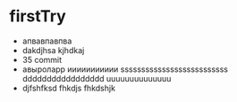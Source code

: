 # firstTry
* апвавпавпва
* dakdjhsa kjhdkaj
* 35 commit
* авыроларр
иииииииииии
ssssssssssssssssssssssssss
ddddddddddddddddd
uuuuuuuuuuuuuu
* djfshfksd fhkdjs fhkdshjk
